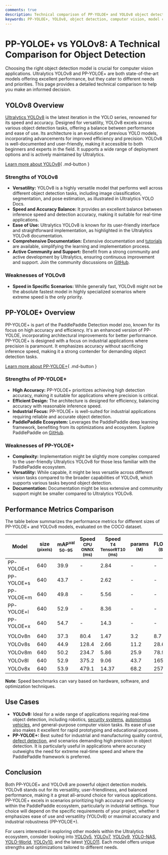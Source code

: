 ```yaml
---
comments: true
description: Technical comparison of PP-YOLOE+ and YOLOv8 object detection models, including architecture, performance, use cases, mAP, inference speed, and model size.
keywords: PP-YOLOE+, YOLOv8, object detection, computer vision, model comparison, Ultralytics, performance, architecture
---
```


# PP-YOLOE+ vs YOLOv8: A Technical Comparison for Object Detection

Choosing the right object detection model is crucial for computer vision applications. Ultralytics YOLOv8 and PP-YOLOE+ are both state-of-the-art models offering excellent performance, but they cater to different needs and priorities. This page provides a detailed technical comparison to help you make an informed decision.

<script async src="https://cdn.jsdelivr.net/npm/chart.js@3.9.1/dist/chart.min.js"></script>
<script defer src="../../javascript/benchmark.js"></script>

<canvas id="modelComparisonChart" width="1024" height="400" active-models='["PP-YOLOE+", "YOLOv8"]'></canvas>

## YOLOv8 Overview

[Ultralytics YOLOv8](https://github.com/ultralytics/ultralytics) is the latest iteration in the YOLO series, renowned for its speed and accuracy. Designed for versatility, YOLOv8 excels across various object detection tasks, offering a balance between performance and ease of use. Its architecture is an evolution of previous YOLO models, incorporating advancements for improved efficiency and precision. YOLOv8 is well-documented and user-friendly, making it accessible to both beginners and experts in the field. It supports a wide range of deployment options and is actively maintained by Ultralytics.

[Learn more about YOLOv8](https://docs.ultralytics.com/models/yolov8/){ .md-button }

### Strengths of YOLOv8

- **Versatility:** YOLOv8 is a highly versatile model that performs well across different object detection tasks, including image classification, segmentation, and pose estimation, as illustrated in Ultralytics YOLO Docs.
- **Speed and Accuracy Balance:** It provides an excellent balance between inference speed and detection accuracy, making it suitable for real-time applications.
- **Ease of Use:** Ultralytics YOLOv8 is known for its user-friendly interface and straightforward implementation, as highlighted in the Ultralytics YOLOv8 documentation.
- **Comprehensive Documentation:** Extensive documentation and [tutorials](https://docs.ultralytics.com/guides/) are available, simplifying the learning and implementation process.
- **Active Community and Support:** Benefit from a strong community and active development by Ultralytics, ensuring continuous improvement and support. Join the community discussions on [GitHub](https://github.com/ultralytics/ultralytics).

### Weaknesses of YOLOv8

- **Speed in Specific Scenarios:** While generally fast, YOLOv8 might not be the absolute fastest model in highly specialized scenarios where extreme speed is the only priority.

## PP-YOLOE+ Overview

PP-YOLOE+ is part of the PaddlePaddle Detection model zoo, known for its focus on high accuracy and efficiency. It's an enhanced version of PP-YOLOE, incorporating architectural improvements for better performance. PP-YOLOE+ is designed with a focus on industrial applications where precision is paramount. It emphasizes accuracy without sacrificing inference speed, making it a strong contender for demanding object detection tasks.

[Learn more about PP-YOLOE+](https://github.com/PaddlePaddle/PaddleDetection/tree/develop/configs/ppyoloe){ .md-button }

### Strengths of PP-YOLOE+

- **High Accuracy:** PP-YOLOE+ prioritizes achieving high detection accuracy, making it suitable for applications where precision is critical.
- **Efficient Design:** The architecture is designed for efficiency, balancing accuracy with reasonable inference speed.
- **Industrial Focus:** PP-YOLOE+ is well-suited for industrial applications requiring reliable and accurate object detection.
- **PaddlePaddle Ecosystem:** Leverages the PaddlePaddle deep learning framework, benefiting from its optimizations and ecosystem. Explore PaddlePaddle on [GitHub](https://github.com/PaddlePaddle/Paddle).

### Weaknesses of PP-YOLOE+

- **Complexity:** Implementation might be slightly more complex compared to the user-friendly Ultralytics YOLOv8 for those less familiar with the PaddlePaddle ecosystem.
- **Versatility:** While capable, it might be less versatile across different vision tasks compared to the broader capabilities of YOLOv8, which supports various tasks beyond object detection.
- **Documentation:** Documentation might be less extensive and community support might be smaller compared to Ultralytics YOLOv8.

## Performance Metrics Comparison

The table below summarizes the performance metrics for different sizes of PP-YOLOE+ and YOLOv8 models, evaluated on the COCO dataset.

| Model      | size<br><sup>(pixels) | mAP<sup>val<br>50-95 | Speed<br><sup>CPU ONNX<br>(ms) | Speed<br><sup>T4 TensorRT10<br>(ms) | params<br><sup>(M) | FLOPs<br><sup>(B) |
| ---------- | --------------------- | -------------------- | ------------------------------ | ----------------------------------- | ------------------ | ----------------- |
| PP-YOLOE+t | 640                   | 39.9                 | -                              | 2.84                                | -                  | -                 |
| PP-YOLOE+s | 640                   | 43.7                 | -                              | 2.62                                | -                  | -                 |
| PP-YOLOE+m | 640                   | 49.8                 | -                              | 5.56                                | -                  | -                 |
| PP-YOLOE+l | 640                   | 52.9                 | -                              | 8.36                                | -                  | -                 |
| PP-YOLOE+x | 640                   | 54.7                 | -                              | 14.3                                | -                  | -                 |
|            |                       |                      |                                |                                     |                    |                   |
| YOLOv8n    | 640                   | 37.3                 | 80.4                           | 1.47                                | 3.2                | 8.7               |
| YOLOv8s    | 640                   | 44.9                 | 128.4                          | 2.66                                | 11.2               | 28.6              |
| YOLOv8m    | 640                   | 50.2                 | 234.7                          | 5.86                                | 25.9               | 78.9              |
| YOLOv8l    | 640                   | 52.9                 | 375.2                          | 9.06                                | 43.7               | 165.2             |
| YOLOv8x    | 640                   | 53.9                 | 479.1                          | 14.37                               | 68.2               | 257.8             |

**Note**: Speed benchmarks can vary based on hardware, software, and optimization techniques.

## Use Cases

- **YOLOv8:** Ideal for a wide range of applications requiring real-time object detection, including robotics, [security systems](https://www.ultralytics.com/blog/security-alarm-system-projects-with-ultralytics-yolov8), [autonomous vehicles](https://www.ultralytics.com/solutions/ai-in-self-driving), and general-purpose computer vision tasks. Its ease of use also makes it excellent for rapid prototyping and educational purposes.
- **PP-YOLOE+:** Best suited for industrial and manufacturing quality control, [defect detection](https://www.ultralytics.com/solutions/ai-in-manufacturing), and scenarios demanding high precision in object detection. It is particularly useful in applications where accuracy outweighs the need for extreme real-time speed and where the PaddlePaddle framework is preferred.

## Conclusion

Both PP-YOLOE+ and YOLOv8 are powerful object detection models. YOLOv8 stands out for its versatility, user-friendliness, and balanced performance, making it a great all-around choice for various applications. PP-YOLOE+ excels in scenarios prioritizing high accuracy and efficiency within the PaddlePaddle ecosystem, particularly in industrial settings. Your choice will depend on the specific requirements of your project, whether it emphasizes ease of use and versatility (YOLOv8) or maximal accuracy and industrial robustness (PP-YOLOE+).

For users interested in exploring other models within the Ultralytics ecosystem, consider looking into [YOLOv5](https://docs.ultralytics.com/models/yolov5/), [YOLOv7](https://docs.ultralytics.com/models/yolov7/), [YOLOv9](https://docs.ultralytics.com/models/yolov9/), [YOLO-NAS](https://docs.ultralytics.com/models/yolo-nas/), [YOLO-World](https://docs.ultralytics.com/models/yolo-world/), [YOLOv10](https://docs.ultralytics.com/models/yolov10/), and the latest [YOLO11](https://docs.ultralytics.com/models/yolo11/). Each model offers unique strengths and optimizations tailored to different needs.
